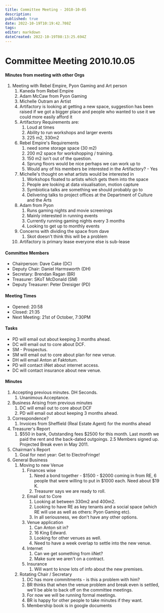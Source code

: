 ```yaml
---
title: Committee Meeting - 2010-10-05
description: 
published: true
date: 2022-10-19T10:19:42.708Z
tags: 
editor: markdown
dateCreated: 2022-10-19T08:13:25.694Z
---
```


# Committee Meeting 2010.10.05

#### Minutes from meeting with other Orgs

1.  Meeting with Rebel Empire, Pyon Gaming and Art person
    1.  Kaneda from Rebel Empire
    2.  Adam McCaw from Pyon Gaming
    3.  Michelle Outram an Artist
    4.  Artifactory is looking at getting a new space, suggestion has been raised if we got a bigger place and people who wanted to use it we could more easily afford it
    5.  Artifactory Requirements are:
        1.  Loud at times
        2.  Ability to run workshops and larger events
        3.  225 m2, 330m2
    6.  Rebel Empire's Requirements
        1.  need some storage space (30 m2)
        2.  200 m2 space for workshopping / training.
        3.  150 m2 isn't out of the question.
        4.  Sprung floors would be nice perhaps we can work up to
        5.  Would any of his members be interested in the Artifactory? - Yes
    7.  Michelle's thought on what artists would be interested in
        1.  Workshops floated to artists which gets them into the space
        2.  People are looking at data visualisation, motion capture
        3.  Symbiotica talks are something we should probably go to
        4.  Delivering talks to project offices at the Department of Culture and the Arts
    8.  Adam from Pyon
        1.  Runs gaming nights and movie screenings
        2.  Mainly interested in running events
        3.  Currently running gaming nights every 3 months
        4.  Looking to get up to monthly events
    9.  Concerns with dividing the space from dave
        1.  Skot doesn't think this will be a problem
    10. Artifactory is primary lease everyone else is sub-lease

#### Committee Members

-   Chairperson: Dave Cake (DC)
-   Deputy Chair: Daniel Harmsworth (DH)
-   Secretary: Brendan Ragan (BR)
-   Treasurer: SKoT McDonald (SM)
-   Deputy Treasurer: Peter Dreisiger (PD)

#### Meeting Times

-   Opened: 20:58
-   Closed: 21:35
-   Next Meeting: 21st of October, 7:30PM

#### Tasks

-   PD will email out about keeping 3 months ahead.
-   DC will email out to core about DCF.
-   SM - Prospectus.
-   SM will email out to core about plan for new venue.
-   DH will email Anton at Faktotum.
-   PD will contact iiNet about internet access.
-   DC will contact insurance about new venue.

#### Minutes

1.  Accepting previous minutes. DH Seconds.
    1.  Unanimous Acceptance.
2.  Business Arising from previous minutes
    1.  DC will email out to core about DCF
    2.  PD will email out about keeping 3 months ahead.
3.  Correspondence?
    1.  Invoices from Sheffield (Real Estate Agent) for the months ahead
4.  Treasurer's Report
    1.  \$550 in bank, Outstanding fees \$2500 for this month. Last month we paid the rent and the back-dated outgoings. 2.5 Members signed up. Projected Break even in May 2011.
5.  Chairman's Report
    1.  Goal for next year: Get to ElectroFringe!
6.  General Business
    1.  Moving to new Venue
        1.  Finances wise
            1.  Need a bond together - \$1500 - \$2000 coming in from RE, 6 people that were willing to put in \$1000 each. Need about \$19 K.
            2.  Treasurer says we are ready to roll.
        2.  Email out to Core
            1.  Looking at between 330m2 and 400m2.
            2.  Looking to have RE as key tenants and a social space (which RE will use as well as others: Pyon Gaming etc).
            3.  In all seriousness, we don't have any other options.
        3.  Venue application
            1.  Can Anton sit in?
            2.  16 King Edward.
            3.  Looking for other venues as well.
            4.  Need to have a week overlap to settle into the new venue.
        4.  Internet
            1.  Can we get something from iiNet?
            2.  Make sure we aren't on a contract.
        5.  Insurance
            1.  Will want to know lots of info about the new premises.
    2.  Rotating Chair / Secretary
        1.  DC has more commitments - is this a problem with him?
        2.  BR thinks that when the venue problem and break even is settled, we'll be able to back off on the committee meetings.
        3.  For now we will be running formal meetings.
        4.  BR is happy for other people to take minutes if they want.
        5.  Membership book is in google documents
